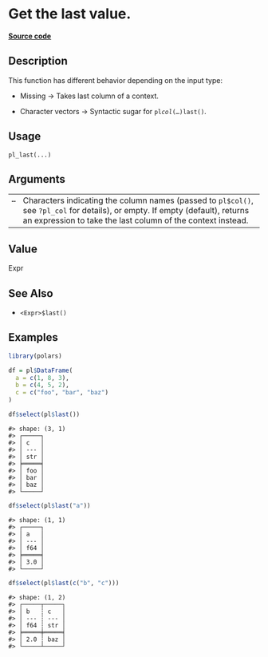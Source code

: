 

# Get the last value.

[**Source code**](https://github.com/pola-rs/r-polars/tree/main/R/functions__lazy.R#L265)

## Description

This function has different behavior depending on the input type:

<ul>
<li>

Missing -\> Takes last column of a context.

</li>
<li>

Character vectors -\> Syntactic sugar for <code>pl$col(…)$last()</code>.

</li>
</ul>

## Usage

<pre><code class='language-R'>pl_last(...)
</code></pre>

## Arguments

<table>
<tr>
<td style="white-space: nowrap; font-family: monospace; vertical-align: top">
<code id="pl_last_:_...">…</code>
</td>
<td>
Characters indicating the column names (passed to <code>pl$col()</code>,
see <code>?pl_col</code> for details), or empty. If empty (default),
returns an expression to take the last column of the context instead.
</td>
</tr>
</table>

## Value

Expr

## See Also

<ul>
<li>

<code>\<Expr\>$last()</code>

</li>
</ul>

## Examples

``` r
library(polars)

df = pl$DataFrame(
  a = c(1, 8, 3),
  b = c(4, 5, 2),
  c = c("foo", "bar", "baz")
)

df$select(pl$last())
```

    #> shape: (3, 1)
    #> ┌─────┐
    #> │ c   │
    #> │ --- │
    #> │ str │
    #> ╞═════╡
    #> │ foo │
    #> │ bar │
    #> │ baz │
    #> └─────┘

``` r
df$select(pl$last("a"))
```

    #> shape: (1, 1)
    #> ┌─────┐
    #> │ a   │
    #> │ --- │
    #> │ f64 │
    #> ╞═════╡
    #> │ 3.0 │
    #> └─────┘

``` r
df$select(pl$last(c("b", "c")))
```

    #> shape: (1, 2)
    #> ┌─────┬─────┐
    #> │ b   ┆ c   │
    #> │ --- ┆ --- │
    #> │ f64 ┆ str │
    #> ╞═════╪═════╡
    #> │ 2.0 ┆ baz │
    #> └─────┴─────┘
